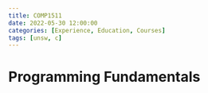 ```yaml
---
title: COMP1511
date: 2022-05-30 12:00:00
categories: [Experience, Education, Courses]
tags: [unsw, c]
---
```


# Programming Fundamentals
